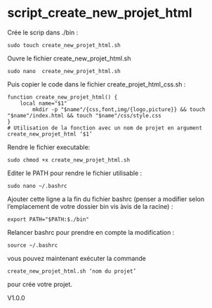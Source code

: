# script_create_new_projet_html

Crée le scrip dans ./bin :

	sudo touch create_new_projet_html.sh 

Ouvre le fichier create_new_projet_html.sh

	sudo nano  create_new_projet_html.sh 

Puis copier le code dans le fichier create_projet_html_css.sh :

	function create_new_projet_html() {
   		local name="$1"  
    		mkdir -p "$name"/{css,font,img/{logo,picture}} && touch "$name"/index.html && touch "$name"/css/style.css
	}
	# Utilisation de la fonction avec un nom de projet en argument
	create_new_projet_html ‘$1’

Rendre le fichier executable:

	sudo chmod +x create_new_projet_html.sh

Editer le PATH pour rendre le fichier utilisable :
	
	sudo nano ~/.bashrc

Ajouter cette ligne a la fin du fichier bashrc (penser a modifier selon l’emplacement de votre dossier bin vis àvis de la racine) :

	export PATH="$PATH:$./bin"

Relancer bashrc pour prendre en compte la modification :

	source ~/.bashrc


vous pouvez maintenant exécuter la commande 

	create_new_projet_html.sh ‘nom du projet’

pour crée votre projet.

V1.0.0
